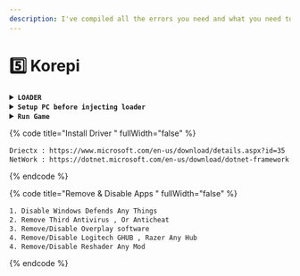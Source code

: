 ```yaml
---
description: I've compiled all the errors you need and what you need to run below
---
```


# 5️⃣ Korepi

<details>

<summary><strong><code>LOADER</code></strong></summary>



</details>

<details>

<summary><strong><code>Setup PC before injecting loader</code></strong></summary>

**After downloading, check which version of your window you are using**&#x20;

**Warning** : only Window 10 - 11

## **`I.RUNNING INSTRUCTIONS`**

Create a Folder and put the downloaded file in . For example : Unixxx

1. Go <mark style="color:blue;">\[Windows Security]</mark> - <mark style="color:blue;">\[Viruss & threat protection]</mark> part <mark style="color:blue;">\[Viruss & threat protection settings]</mark> select \[Manage settings] Turn OFF all .
2. Exclusions select <mark style="color:blue;">\[ add or remove Exclusions]</mark> select add Folder , Select the created folder and put (Loader) in it before .
3.  **Or you can use Defend control to skip the above step** [**⇪**](https://coolsymbol.com/copy/Upwards_White_Arrow_from_Bar_Symbol_%E2%87%AA) &#x20;

    ![](https://arons.store/app/main/theme/assets/img/uploads/bdc2c688c574013a8e976286a777f06c83aa04d0.png)
4. Go <mark style="color:blue;">\[Firewall & network protection]</mark> - Turn off 3 part <mark style="color:blue;">(1)\[Domain Network] (2)\[Private Network] (3)\[Public Network]</mark>
5. Go <mark style="color:blue;">\[App & Bowser control]</mark> - select <mark style="color:blue;">\[Reputation based protection setting]</mark> - Turn Off all
6. Go <mark style="color:blue;">\[Device security]</mark> - select <mark style="color:blue;">\[Core isolation details]</mark> - Turn off <mark style="color:blue;">\[Memory Integrity]</mark>

## `For Micah key`&#x20;

1. Go server : [**`Korepi`**](https://discord.gg/cottonbuds)&#x20;
2. Go ![](<../.gitbook/assets/image (22).png>) > ![](<../.gitbook/assets/image (23).png>)
3. Paste the purchased key both top and bottom then press continue
4. Download the enc.json file sent by the bot
5. Go ![](<../.gitbook/assets/image (24).png>) Download the latest version and extract the file with **Winrar** or **7zip**

## For Korepi key :

Contact the seller to get a loader specifically for Key Korepi

</details>

<details>

<summary> <strong><code>Run Game</code></strong></summary>

<mark style="color:yellow;">**`I . RUNNING INSTRUCTIONS Micah -> V : Version`**</mark>

Paste the previously downloaded enc.json file into the extracted krp folder

* Right-click on the Genshin game on the desktop and select <mark style="color:purple;">\[open file location]</mark> - Scroll up and click on the <mark style="color:purple;">\[Genshin Impact game]</mark> folder. The file <mark style="color:purple;">\[GenshinImpact.exe]</mark> will be there <mark style="color:yellow;">(this is a guide for those who don't know how to use the link of where is the game?)</mark>
* IT is recommended to put the game in windowed mode to see the CMD panel more easily and not get the Not reponsding error.
* Wait 5s-10s the game will open automatically. When you get to the login screen, DO NOT CLICK ON THE GAME.
* Then go into the game, and wait for the Petamax version to appear, press <mark style="color:yellow;">**`tab`**</mark> to display the menu

<mark style="color:yellow;">**`I . RUNNING INSTRUCTIONS KOREPI -> F : Version`**</mark>

* Right-click on the Genshin game on the desktop and select <mark style="color:purple;">\[open file location]</mark> - Scroll up and click on the <mark style="color:purple;">\[Genshin Impact game]</mark> folder. The file <mark style="color:purple;">\[GenshinImpact.exe]</mark> will be there <mark style="color:yellow;">(this is a guide for those who don't know how to use the link of where is the game?)</mark>
* IT is recommended to put the game in windowed mode to see the CMD panel more easily and not get the Not reponsding error.
* Wait 5s-10s the game will open automatically. When you get to the login screen, DO NOT CLICK ON THE GAME.
* Wait a 5-10s, it will appear on the CMD panel, Enter key . \[key has the form: Korepi-...] .
* Then go into the game, and wait for the Petamax version to appear, press <mark style="color:yellow;">**`tab`**</mark> to display the menu

</details>



{% code title="Install Driver " fullWidth="false" %}
```
Driectx : https://www.microsoft.com/en-us/download/details.aspx?id=35
NetWork : https://dotnet.microsoft.com/en-us/download/dotnet-framework
```
{% endcode %}

{% code title="Remove & Disable Apps " fullWidth="false" %}
```
1. Disable Windows Defends Any Things 
2. Remove Third Antivirus , Or Anticheat 
3. Remove/Disable Overplay software
4. Remove/Disable Logitech GHUB , Razer Any Hub
4. Remove/Disable Reshader Any Mod 
```
{% endcode %}







